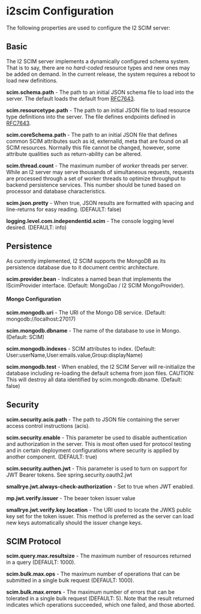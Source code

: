 # i2scim Configuration

The following properties are used to configure the I2 SCIM server:

## Basic

The I2 SCIM server implements a dynamically configured schema system. That is to say, there are no *hard-coded* resource types and new ones may be added on demand. In the current release, the system requires a reboot to load new definitions.

**scim.schema.path** - The path to an initial JSON schema file to load into the server. The default loads the default from [RFC7643](https://tools.ietf.org/html/rfc7643).

**scim.resourcetype.path** - The path to an initial JSON file to load resource type definitions into the server. The file defines endpoints defined in [RFC7643](https://tools.ietf.org/html/rfc7643).

**scim.coreSchema.path** - The path to an initial JSON file that defines common SCIM attributes such as id, externalId, meta that are found on all SCIM resources. Normally this file cannot be changed, however, some attribute qualities such as return-ability can be altered.

**scim.thread.count** - The maximum number of *worker* threads per server. While an I2 server may serve thousands of simultaneous requests, requests are processed through a set of worker threads to optimize throughput to backend persistence services. This number should be tuned based on processor and database characteristics.

**scim.json.pretty** - When true, JSON results are formatted with spacing and line-returns for easy reading.  (DEFAULT: false)

**logging.level.com.independentid.scim** - The console logging level desired. (DEFAULT: info)

## Persistence
As currently implemented, I2 SCIM supports the MongoDB as its persistence database due to it document centric architecture. 

**scim.provider.bean** - Indicates a named bean that implements the IScimProvider interface. (Default: MongoDao / I2 SCIM MongoProvider).

#### Mongo Configuration

**scim.mongodb.uri** - The URI of the Mongo DB service. (Default: mongodb://localhost:27017)

**scim.mongodb.dbname** - The name of the database to use in Mongo. (Default: SCIM)

**scim.mongodb.indexes** - SCIM attributes to index. (Default: User:userName,User:emails.value,Group:displayName)

**scim.mongodb.test** - When enabled, the I2 SCIM Server will re-initialize the database including re-loading the default schema from json files. CAUTION: This will destroy all data identified by scim.mongodb.dbname. (Default: false) 

## Security

**scim.security.acis.path** - The path to JSON file containing the server access control instructions (acis).

**scim.security.enable** - This parameter be used to disable authentication and authorization in the server. This is most often used for protocol testing and in certain deployment configurations where security is applied by another component. (DEFAULT: true)

**scim.security.authen.jwt** - This parameter is used to turn on support for JWT Bearer tokens. See spring.security.oauth2.jwt

**smallrye.jwt.always-check-authorization** - Set to true when JWT enabled.

**mp.jwt.verify.issuer** - The beaer token issuer value

**smallrye.jwt.verify.key.location** - The URI used to locate the JWKS public key set for the token issuer.  This method is preferred as the server can load new keys automatically should the issuer change keys.


## SCIM Protocol
**scim.query.max.resultsize** - The maximum number of resources returned in a query (DEFAULT: 1000).

**scim.bulk.max.ops** - The maximum number of operations that can be submitted in a single bulk request (DEFAULT: 1000).

**scim.bulk.max.errors** - The maximum number of errors that can be tolerated in a single bulk request (DEFAULT: 5). Note that the result returned indicates which operations succeeded, which one failed, and those aborted.

